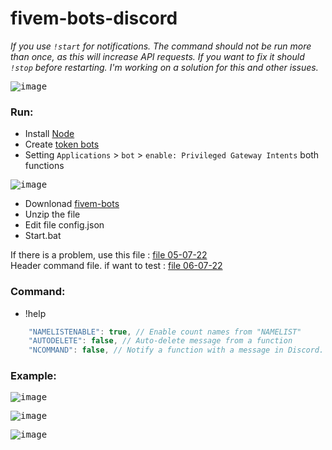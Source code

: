 # fivem-bots-discord
*If you use `!start` for notifications. The command should not be run more than once, as this will increase API requests. If you want to fix it should `!stop` before restarting. I'm working on a solution for this and other issues.*

<kbd> ![image](https://user-images.githubusercontent.com/22098092/177432694-ee6d8b9a-284f-45dc-8417-d48ecc6d979e.png)

### Run:
- Install [Node](https://nodejs.org/en/)
- Create [token bots](https://discord.com/developers/applications)
- Setting `Applications` > `bot` > `enable: Privileged Gateway Intents` both functions

<kbd> ![image](https://user-images.githubusercontent.com/22098092/174883133-a09584ba-7363-4885-a14f-fc0949a6e845.png)
- Downlonad [fivem-bots](https://github.com/Kuju29/fivem-bots/archive/refs/heads/main.zip)
- Unzip the file
- Edit file config.json
- Start.bat

If there is a problem, use this file : [file 05-07-22](https://github.com/Kuju29/fivem-bots-discord/archive/63ed0b551c67549bbdcec0e7d82cc3f45a4d82e9.zip)\
Header command file. if want to test : [file 06-07-22](https://github.com/Kuju29/fivem-bots-discord/files/9058917/fivem-bots-discord-04fe14b93f21aedd1e394a1563c988cbcc6233bf.zip)

### Command:
- !help

```js
    "NAMELISTENABLE": true, // Enable count names from "NAMELIST"
    "AUTODELETE": false, // Auto-delete message from a function
    "NCOMMAND": false, // Notify a function with a message in Discord. `Completed !help`
```

### Example:
<kbd> ![image](https://user-images.githubusercontent.com/22098092/174884363-fcde4ec5-f9c0-47a9-b653-e2f94fcb6999.png)
  
<kbd> ![image](https://user-images.githubusercontent.com/22098092/174883919-dfaecbe3-6ec6-4f47-853f-db2b47c692be.png)

<kbd> ![image](https://user-images.githubusercontent.com/22098092/174884221-95ddac49-77cf-4878-9752-b3ae53edbb64.png)
